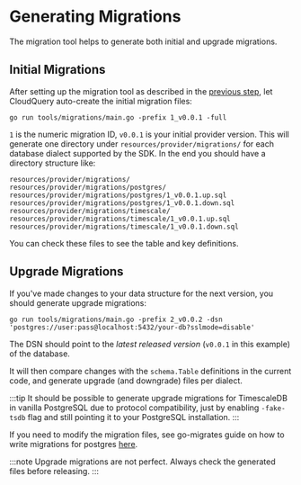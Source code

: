 # Generating Migrations

The migration tool helps to generate both initial and upgrade migrations.

## Initial Migrations

After setting up the migration tool as described in the [previous step](./migration-tool), let CloudQuery auto-create the initial migration files:
```
go run tools/migrations/main.go -prefix 1_v0.0.1 -full
```

`1` is the numeric migration ID, `v0.0.1` is your initial provider version. This will generate one directory under `resources/provider/migrations/` for each database dialect supported by the SDK. In the end you should have a directory structure like:

```
resources/provider/migrations/
resources/provider/migrations/postgres/
resources/provider/migrations/postgres/1_v0.0.1.up.sql
resources/provider/migrations/postgres/1_v0.0.1.down.sql
resources/provider/migrations/timescale/
resources/provider/migrations/timescale/1_v0.0.1.up.sql
resources/provider/migrations/timescale/1_v0.0.1.down.sql
```

You can check these files to see the table and key definitions. 

## Upgrade Migrations

If you've made changes to your data structure for the next version, you should generate upgrade migrations:

```
go run tools/migrations/main.go -prefix 2_v0.0.2 -dsn 'postgres://user:pass@localhost:5432/your-db?sslmode=disable'
```

The DSN should point to the _latest released version_ (`v0.0.1` in this example) of the database.

It will then compare changes with the `schema.Table` definitions in the current code, and generate upgrade (and downgrade) files per dialect.

:::tip
It should be possible to generate upgrade migrations for TimescaleDB in vanilla PostgreSQL due to protocol compatibility, just by enabling `-fake-tsdb` flag and still pointing it to your PostgreSQL installation.
:::

If you need to modify the migration files, see go-migrates guide on how to write migrations for postgres [here](https://github.com/golang-migrate/migrate/blob/master/database/postgres/TUTORIAL.md).

:::note
Upgrade migrations are not perfect. Always check the generated files before releasing.
:::
